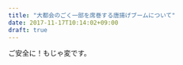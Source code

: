 ```yaml
---
title: "大都会のごく一部を席巻する唐揚げブームについて"
date: 2017-11-17T10:14:02+09:00
draft: true
---
```


ご安全に！もじゃ変です。

